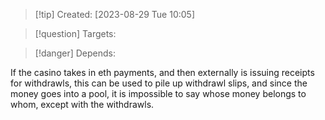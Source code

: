 
>[!tip] Created: [2023-08-29 Tue 10:05]

>[!question] Targets: 

>[!danger] Depends: 

If the casino takes in eth payments, and then externally is issuing receipts for withdrawls, this can be used to pile up withdrawl slips, and since the money goes into a pool, it is impossible to say whose money belongs to whom, except with the withdrawls.